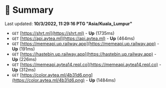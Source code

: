 # 📖 Summary
Last updated: **10/3/2022, 11:29:16 PTG "Asia/Kuala_Lumpur"**

- `GET` [https://shrt.ml](https://shrt.ml) - **Up** (1735ms)
- `GET` [https://api.aytea.ml](https://api.aytea.ml) - **Up** (464ms)
- `GET` [https://memeapi.up.railway.app](https://memeapi.up.railway.app) - **Up** (191ms)
- `GET` [https://hastebin.up.railway.app](https://hastebin.up.railway.app) - **Up** (226ms)
- `GET` [https://memeapi.aytea14.repl.co](https://memeapi.aytea14.repl.co) - **Up** (312ms)
- `GET` [https://color.aytea.ml/4b31d6.png](https://color.aytea.ml/4b31d6.png) - **Up** (1484ms)
